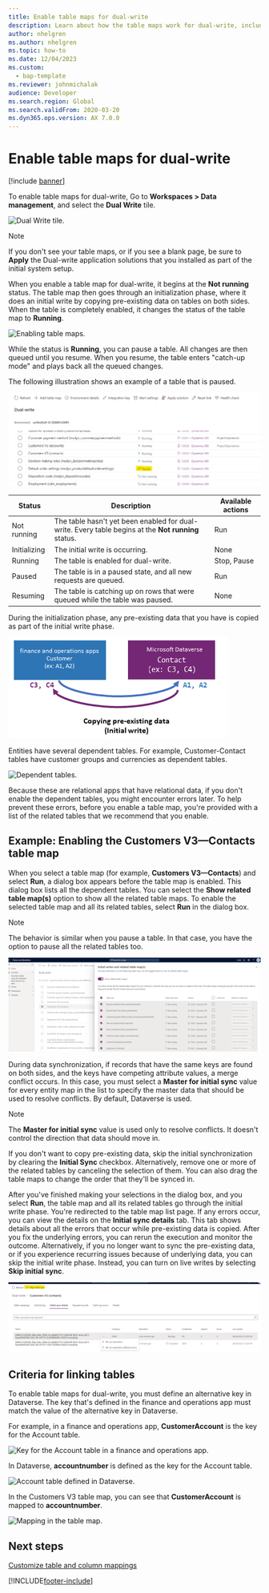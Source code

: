 ```yaml
---
title: Enable table maps for dual-write
description: Learn about how the table maps work for dual-write, including a table that outlines available actions for various statuses.
author: nhelgren
ms.author: nhelgren
ms.topic: how-to
ms.date: 12/04/2023
ms.custom: 
  - bap-template
ms.reviewer: johnmichalak
audience: Developer
ms.search.region: Global
ms.search.validFrom: 2020-03-20
ms.dyn365.ops.version: AX 7.0.0
---
```


# Enable table maps for dual-write

[!include [banner](../../includes/banner.md)]

To enable table maps for dual-write, Go to **Workspaces \> Data management**, and select the **Dual Write** tile.

![Dual Write tile.](media/navigate-to-data-management.png)

> [!NOTE]
> If you don't see your table maps, or if you see a blank page, be sure to **Apply** the Dual-write application solutions that you installed as part of the initial system setup.

When you enable a table map for dual-write, it begins at the **Not running** status. The table map then goes through an initialization phase, where it does an initial write by copying pre-existing data on tables on both sides. When the table is completely enabled, it changes the status of the table map to **Running**.

![Enabling table maps.](media/enabling-entity-map.png)

While the status is **Running**, you can pause a table. All changes are then queued until you resume. When you resume, the table enters "catch-up mode" and plays back all the queued changes.

The following illustration shows an example of a table that is paused.

![Paused table.](media/dual-write-stop-pause-entity.png)

| Status | Description | Available actions |
|---|---|---|
| Not running | The table hasn't yet been enabled for dual-write. Every table begins at the **Not running** status. | Run |
| Initializing | The initial write is occurring. | None |
| Running | The table is enabled for dual-write. | Stop, Pause |
| Paused | The table is in a paused state, and all new requests are queued. | Run |
| Resuming | The table is catching up on rows that were queued while the table was paused. | None |

During the initialization phase, any pre-existing data that you have is copied as part of the initial write phase.

![Copying pre-existing data.](media/dual-write-initial-write-phase.png)

Entities have several dependent tables. For example, Customer-Contact tables have customer groups and currencies as dependent tables.

![Dependent tables.](media/dependent-or-related-entities.png)

Because these are relational apps that have relational data, if you don't enable the dependent tables, you might encounter errors later. To help prevent these errors, before you enable a table map, you're provided with a list of the related tables that we recommend that you enable.

## <a id="enable-table-map"></a>Example: Enabling the Customers V3—Contacts table map

When you select a table map (for example, **Customers V3—Contacts**) and select **Run**, a dialog box appears before the table map is enabled. This dialog box lists all the dependent tables. You can select the **Show related table map(s)** option to show all the related table maps. To enable the selected table map and all its related tables, select **Run** in the dialog box.

> [!NOTE]
> The behavior is similar when you pause a table. In that case, you have the option to pause all the related tables too.

![Listing all the dependent tables.](media/dual-write-related-entity-maps.png)

During data synchronization, if records that have the same keys are found on both sides, and the keys have competing attribute values, a merge conflict occurs. In this case, you must select a **Master for initial sync** value for every entity map in the list to specify the master data that should be used to resolve conflicts. By default, Dataverse is used. 

> [!NOTE]
> The **Master for initial sync** value is used only to resolve conflicts. It doesn't control the direction that data should move in. 

If you don't want to copy pre-existing data, skip the initial synchronization by clearing the **Initial Sync** checkbox. Alternatively, remove one or more of the related tables by canceling the selection of them. You can also drag the table maps to change the order that they'll be synced in.

After you've finished making your selections in the dialog box, and you select **Run**, the table map and all its related tables go through the initial write phase. You're redirected to the table map list page. If any errors occur, you can view the details on the **Initial sync details** tab. This tab shows details about all the errors that occur while pre-existing data is copied. After you fix the underlying errors, you can rerun the execution and monitor the outcome. Alternatively, if you no longer want to sync the pre-existing data, or if you experience recurring issues because of underlying data, you can skip the initial write phase. Instead, you can turn on live writes by selecting **Skip initial sync**.

![Skipping initial writes.](media/dual-write-skip-initial-writes.png)

## <a id="criteria-for-linking"></a>Criteria for linking tables

To enable table maps for dual-write, you must define an alternative key in Dataverse. The key that's defined in the finance and operations app must match the value of the alternative key in Dataverse.

For example, in a finance and operations app, **CustomerAccount** is the key for the Account table.

![Key for the Account table in a finance and operations app.](media/define-alternative-key.png)

In Dataverse, **accountnumber** is defined as the key for the Account table.

![Account table defined in Dataverse.](media/define-account-entity.png)

In the Customers V3 table map, you can see that **CustomerAccount** is mapped to **accountnumber**.

![Mapping in the table map.](media/mapped-to-entity-map.png)

## Next steps

[Customize table and column mappings](customizing-mappings.md)


[!INCLUDE[footer-include](../../../../includes/footer-banner.md)]
